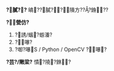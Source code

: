 ﻿---
name: Bug report
about: ??航炊隞乩噶靽桀儔
labels: bug
---

**?膩??**
皜??膩??隤方???銵??

**?甇仿?**
1. ?誘/蝔?蝣潘?
2. ?嚗?
3. ?啣?嚗S / Python / OpenCV ?嚗?

**?芸?/敶梁?**
憒?隢?銝?
